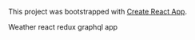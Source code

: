 This project was bootstrapped with [Create React App](https://github.com/facebookincubator/create-react-app).

Weather react redux graphql app
